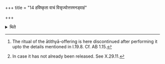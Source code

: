 +++
title = "14 हविष्कृता वाचं विसृज्योत्तरमनड्वाहं"

+++

<details><summary>थिते</summary>

14. Having released his speech with the Haviṣkṛt formula[^1] and having released the left-hand-side bullock,[^2]


[^1]: The ritual of the ātithyā-offering is here discontinued after performing it upto the details mentioned in I.19.8. Cf. AB 1.15.  

[^2]: In case it has not already been released. See X.29.11.  
</details>
